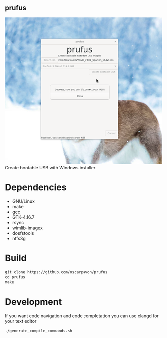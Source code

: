 ## prufus
![bootloader](screenshot1.png)
Create bootable USB with Windows installer
# Dependencies
- GNU/Linux
- make
- gcc
- GTK-4.16.7
- rsync
- wimlib-imagex
- dosfstools
- ntfs3g

# Build

```
git clone https://github.com/oscarpavon/prufus
cd prufus
make
```
# Development
If you want code navigation and code completation you can use clangd for your text editor
```
./generate_compile_commands.sh
```
